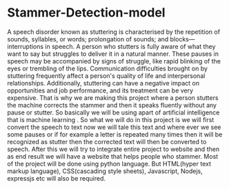 # Stammer-Detection-model
A speech disorder known as stuttering is characterised by the repetition of sounds, syllables, or words; prolongation of sounds; and blocks—interruptions in speech. A person who stutters is fully aware of what they want to say but struggles to deliver it in a natural manner. These pauses in speech may be accompanied by signs of struggle, like rapid blinking of the eyes or trembling of the lips. Communication difficulties brought on by stuttering frequently affect a person's quality of life and interpersonal relationships. Additionally, stuttering can have a negative impact on opportunities and job performance, and its treatment can be very expensive. That is why we are making this project where a person stutters the machine corrects the stammer and then it speaks fluently without any pause or stutter. So basically we will be using apart of artificial intelligence that is machine learning . So what we will do in this project is we will first convert the speech to text now we will tale this text and where ever we see some pauses or if for example a letter is repeated many times then it will be recognized as stutter then the corrected text will then be converted to speech. After this we will try to integrate entire project to website and then as end result we will have a website that helps people who stammer. Most of the project will be done using python language. But HTML(hyper text markup language), CSS(cascading style sheets), Javascript, Nodejs, expressjs etc will also be required.
